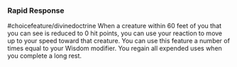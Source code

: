 ### Rapid Response
#choicefeature/divinedoctrine
When a creature within 60 feet of you that you can see is reduced to 0 hit points, you can use your reaction to move up to your speed toward that creature. You can use this feature a number of times equal to your Wisdom modifier. You regain all expended uses when you complete a long rest.